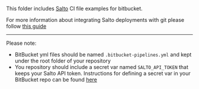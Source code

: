 This folder includes [Salto](https://www.salto.io/) CI file examples for bitbucket. 

For more information about integrating Salto deployments with git please follow [this guide](https://help.salto.io/en/articles/7182069-integrating-pull-requests-and-automating-with-salto)

___

Please note:
- BitBucket yml files should be named `.bitbucket-pipelines.yml` and kept under the root folder of your repository
- You repository should include a secret var named `SALTO_API_TOKEN` that keeps your Salto API token. Instructions for defining a secret var in your BitBucket repo can be found [here](https://support.atlassian.com/bitbucket-cloud/docs/variables-and-secrets/)